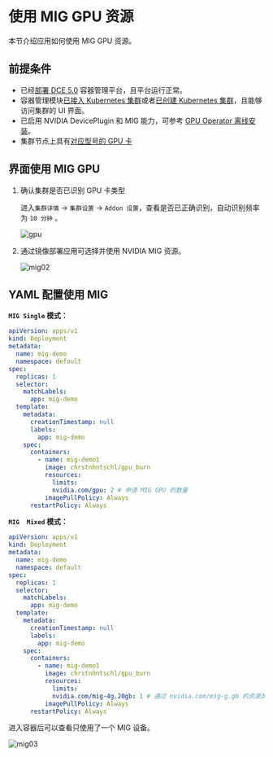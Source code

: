 # 使用 MIG GPU 资源

本节介绍应用如何使用 MIG GPU 资源。

## 前提条件

- 已经[部署 DCE 5.0](https://docs.daocloud.io/install/index.html) 容器管理平台，且平台运行正常。
- 容器管理模块[已接入 Kubernetes 集群](../../../clusters/integrate-cluster.md)或者[已创建 Kubernetes 集群](../../../clusters/create-cluster.md)，且能够访问集群的 UI 界面。
- 已启用 NVIDIA DevicePlugin 和 MIG 能力，可参考 [GPU Operator 离线安装](../install_nvidia_driver_of_operator.md)。
- 集群节点上具有[对应型号的 GPU 卡](../../gpu_matrix.md)

## 界面使用 MIG GPU

1. 确认集群是否已识别 GPU 卡类型

    进入`集群详情` -> `集群设置` -> `Addon 设置`，查看是否已正确识别，自动识别频率为 `10 分钟` 。

    ![gpu](https://docs.daocloud.io/daocloud-docs-images/docs/zh/docs/kpanda/images/gpu_mig01.jpg)

1. 通过镜像部署应用可选择并使用 NVIDIA MIG 资源。

    ![mig02](https://docs.daocloud.io/daocloud-docs-images/docs/zh/docs/kpanda/images/gpu_mig02.jpg)

## YAML 配置使用 MIG

**`MIG Single` 模式：**

```yaml
apiVersion: apps/v1
kind: Deployment
metadata:
  name: mig-demo
  namespace: default
spec:
  replicas: 1
  selector:
    matchLabels:
      app: mig-demo
  template:
    metadata:
      creationTimestamp: null
      labels:
        app: mig-demo
    spec:
      containers:
        - name: mig-demo1
          image: chrstnhntschl/gpu_burn
          resources:
            limits:
            nvidia.com/gpu: 2 # 申请 MIG GPU 的数量
          imagePullPolicy: Always
      restartPolicy: Always
```

**`MIG  Mixed` 模式：**

```yaml
apiVersion: apps/v1
kind: Deployment
metadata:
  name: mig-demo
  namespace: default
spec:
  replicas: 1
  selector:
    matchLabels:
      app: mig-demo
  template:
    metadata:
      creationTimestamp: null
      labels:
        app: mig-demo
    spec:
      containers:
        - name: mig-demo1
          image: chrstnhntschl/gpu_burn
          resources:
            limits:
            nvidia.com/mig-4g.20gb: 1 # 通过 nvidia.com/mig-g.gb 的资源类型公开各个 MIG 设备
          imagePullPolicy: Always
      restartPolicy: Always
```

进入容器后可以查看只使用了一个 MIG 设备。

![mig03](https://docs.daocloud.io/daocloud-docs-images/docs/zh/docs/kpanda/images/gpu_mig03.png)

